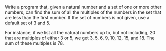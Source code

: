 Write a program that, given a natural number and a set of one or more other numbers, can find the sum of all the multiples of the numbers in the set that are less than the first number. If the set of numbers is not given, use a default set of 3 and 5.

For instance, if we list all the natural numbers up to, but not including, 20 that are multiples of either 3 or 5, we get 3, 5, 6, 9, 10, 12, 15, and 18. The sum of these multiples is 78.
